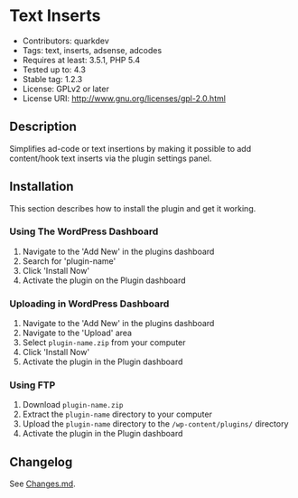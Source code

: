 # Text Inserts

* Contributors: quarkdev
* Tags: text, inserts, adsense, adcodes
* Requires at least: 3.5.1, PHP 5.4
* Tested up to: 4.3
* Stable tag: 1.2.3
* License: GPLv2 or later
* License URI: http://www.gnu.org/licenses/gpl-2.0.html

## Description

Simplifies ad-code or text insertions by making it possible to add content/hook text inserts via the plugin settings panel.

## Installation

This section describes how to install the plugin and get it working.

### Using The WordPress Dashboard

1. Navigate to the 'Add New' in the plugins dashboard
2. Search for 'plugin-name'
3. Click 'Install Now'
4. Activate the plugin on the Plugin dashboard

### Uploading in WordPress Dashboard

1. Navigate to the 'Add New' in the plugins dashboard
2. Navigate to the 'Upload' area
3. Select `plugin-name.zip` from your computer
4. Click 'Install Now'
5. Activate the plugin in the Plugin dashboard

### Using FTP

1. Download `plugin-name.zip`
2. Extract the `plugin-name` directory to your computer
3. Upload the `plugin-name` directory to the `/wp-content/plugins/` directory
4. Activate the plugin in the Plugin dashboard

## Changelog

See [Changes.md](CHANGES.md).

